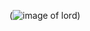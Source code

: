(![image of lord](https://www.google.com/search?q=lord+images&sxsrf=ALeKk02iOKyh4ja4kxEFk2Mpd11AzOyAyg:1617894968663&source=lnms&tbm=isch&sa=X&ved=2ahUKEwjt9Y-3-O7vAhXhzjgGHXXRBdQQ_AUoAXoECAEQAw&biw=1366&bih=625#imgrc=BHQ6XJ62YBDBjM))
